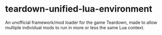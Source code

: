 # teardown-unified-lua-environment
 An unofficial framework/mod loader for the game Teardown, made to allow multiple individual mods to run in more or less the same Lua context.

